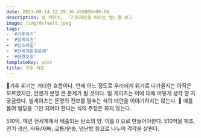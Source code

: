 ```yaml
---
date: 2023-09-14 12:29:36.450000+00:00
description: 빌 게이츠, 『기후재앙을 피하는 법』을 읽고
image: /img/default.jpeg
tags:
- '#기후위기'
- '#빌게이츠'
- '#탄소배출'
- '#전세계환경문제'
- '#환경보호'
templateKey: post
title: 기후 재앙
---
```


기후 위기는 거대한 흐름이다. 언제 어느 정도로 우리에게 위기로 다가올지는 아직은 모르겠지만, 언젠가 분명 큰 문제가 될 것이다. 빌 게이츠는 이에 대해 어떻게 생각 할 지 궁금했다. 빌게이츠는 문명의 진보를 멈추는 식의 대안을 이야기하지는 않는다.  예를들어 빌딩을 그만 지어야 한다는 식의 주장은 하지 않는다. 

510억. 매년 전세계에서 배출되는 탄소의 양. 이를 0 으로 만들어야한다. 510억을 제조,전기 생산, 사육/재배, 교통/운송, 냉난방 등으로 나누어 각각을 살핀다.